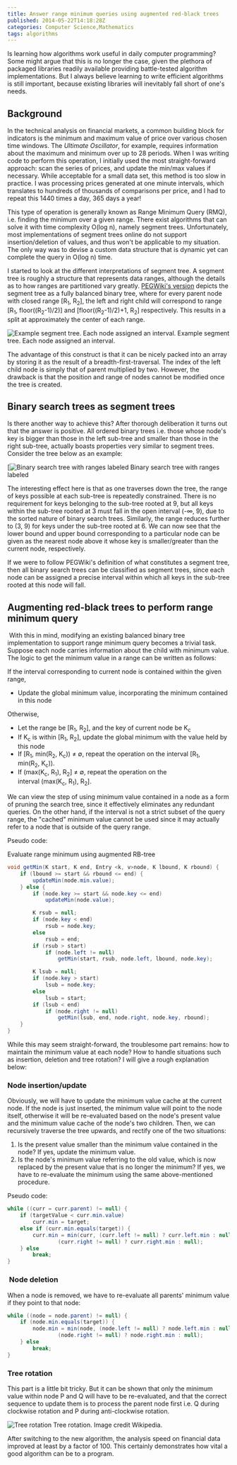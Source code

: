 ```yaml
---
title: Answer range minimum queries using augmented red-black trees
published: 2014-05-22T14:18:28Z
categories: Computer Science,Mathematics
tags: algorithms
---
```


Is learning how algorithms work useful in daily computer programming? Some might argue that this is no longer the case, given the plethora of packaged libraries readily available providing battle-tested algorithm implementations. But I always believe learning to write efficient algorithms is still important, because existing libraries will inevitably fall short of one's needs.

## Background

In the technical analysis on financial markets, a common building block for indicators is the minimum and maximum value of price over various chosen time windows. The _Ultimate Oscillator_, for example, requires information about the maximum and minimum over up to 28 periods. When I was writing code to perform this operation, I initially used the most straight-forward approach: scan the series of prices, and update the min/max values if necessary. While acceptable for a small data set, this method is too slow in practice. I was processing prices generated at one minute intervals, which translates to hundreds of thousands of comparisons per price, and I had to repeat this 1440 times a day, 365 days a year!

This type of operation is generally known as Range Minimum Query (RMQ), i.e. finding the minimum over a given range. There exist algorithms that can solve it with time complexity O(log n), namely segment trees. Unfortunately, most implementations of segment trees online do not support insertion/deletion of values, and thus won't be applicable to my situation. The only way was to devise a custom data structure that is dynamic yet can complete the query in O(log n) time.

I started to look at the different interpretations of segment tree. A segment tree is roughly a structure that represents data ranges, although the details as to how ranges are partitioned vary greatly. [PEGWiki's version](http://wcipeg.com/wiki/Segment_tree) depicts the segment tree as a fully balanced binary tree, where for every parent node with closed range [R<sub>1</sub>, R<sub>2</sub>], the left and right child will correspond to range [R<sub>1</sub>, floor((R<sub>2</sub>-1)/2)] and [floor((R<sub>2</sub>-1)/2)+1, R<sub>2</sub>] respectively. This results in a split at approximately the center of each range.

![Example segment tree. Each node assigned an interval.](https://static.thinkingandcomputing.com/2014/05/segment_tree.png)
<tnc-caption>Example segment tree. Each node assigned an interval.</tnc-caption>

The advantage of this construct is that it can be nicely packed into an array by storing it as the result of a breadth-first-traversal. The index of the left child node is simply that of parent multiplied by two. However, the drawback is that the position and range of nodes cannot be modified once the tree is created.

## Binary search trees as segment trees

Is there another way to achieve this? After thorough deliberation it turns out that the answer is positive. All ordered binary trees i.e. those whose node's key is bigger than those in the left sub-tree and smaller than those in the right sub-tree, actually boasts properties very similar to segment trees. Consider the tree below as an example:

[![Binary search tree with ranges labeled](https://static.thinkingandcomputing.com/2014/05/btree.png)
<tnc-caption>Binary search tree with ranges labeled</tnc-caption>

The interesting effect here is that as one traverses down the tree, the range of keys possible at each sub-tree is repeatedly constrained. There is no requirement for keys belonging to the sub-tree rooted at 9, but all keys within the sub-tree rooted at 3 must fall in the open interval (-∞, 9), due to the sorted nature of binary search trees. Similarly, the range reduces further to (3, 9) for keys under the sub-tree rooted at 6\. We can now see that the lower bound and upper bound corresponding to a particular node can be given as the nearest node above it whose key is smaller/greater than the current node, respectively.

If we were to follow PEGWiki's definition of what constitutes a segment tree, then all binary search trees can be classified as segment trees, since each node can be assigned a precise interval within which all keys in the sub-tree rooted at this node will fall.

## Augmenting red-black trees to perform range minimum query

 With this in mind, modifying an existing balanced binary tree implementation to support range minimum query becomes a trivial task. Suppose each node carries information about the child with minimum value. The logic to get the minimum value in a range can be written as follows:

If the interval corresponding to current node is contained within the given range,

*   Update the global minimum value, incorporating the minimum contained in this node

Otherwise,

*   Let the range be [R<sub>1</sub>, R<sub>2</sub>], and the key of current node be K<sub>c</sub>
*   If K<sub>c</sub> is within [R<sub>1</sub>, R<sub>2</sub>], update the global minimum with the value held by this node
*   If [R<sub>1</sub>, min(R<sub>2</sub>, K<sub>c</sub>)) ≠ ∅, repeat the operation on the interval [R<sub>1</sub>, min(R<sub>2</sub>, K<sub>c</sub>)).
*   If (max(K<sub>c</sub>, R<sub>1</sub>), R<sub>2</sub>] ≠ ∅, repeat the operation on the interval (max(K<sub>c</sub>, R<sub>1</sub>), R<sub>2</sub>].

We can view the step of using minimum value contained in a node as a form of pruning the search tree, since it effectively eliminates any redundant queries. On the other hand, if the interval is not a strict subset of the query range, the "cached" minimum value cannot be used since it may actually refer to a node that is outside of the query range.

Pseudo code:

Evaluate range minimum using augmented RB-tree
```java
void getMin(K start, K end, Entry <k, v>node, K lbound, K rbound) {
    if (lbound >= start && rbound <= end) {
        updateMin(node.min.value);
    } else {
        if (node.key >= start && node.key <= end)
            updateMin(node.value);

        K rsub = null;
        if (node.key < end)
            rsub = node.key;
        else
            rsub = end;
        if (rsub > start)
            if (node.left != null)
                getMin(start, rsub, node.left, lbound, node.key);

        K lsub = null;
        if (node.key > start)
            lsub = node.key;
        else
            lsub = start;
        if (lsub < end)
            if (node.right != null)
                getMin(lsub, end, node.right, node.key, rbound);
    }
}
```

While this may seem straight-forward, the troublesome part remains: how to maintain the minimum value at each node? How to handle situations such as insertion, deletion and tree rotation? I will give a rough explanation below:

### Node insertion/update

Obviously, we will have to update the minimum value cache at the current node. If the node is just inserted, the minimum value will point to the node itself, otherwise it will be re-evaluated based on the node's present value and the minimum value cache of the node's two children. Then, we can recursively traverse the tree upwards, and rectify one of the two situations:

1.  Is the present value smaller than the minimum value contained in the node? If yes, update the minimum value.
2.  Is the node's minimum value referring to the old value, which is now replaced by the present value that is no longer the minimum? If yes, we have to re-evaluate the minimum using the same above-mentioned procedure.

Pseudo code:

```java
while ((curr = curr.parent) != null) {
    if (targetValue < curr.min.value)
        curr.min = target;
    else if (curr.min.equals(target)) {
        curr.min = min(curr, (curr.left != null) ? curr.left.min : null,
                (curr.right != null) ? curr.right.min : null);
    } else
        break;
}
```

###  Node deletion

When a node is removed, we have to re-evaluate all parents' minimum value if they point to that node:

```java
while ((node = node.parent) != null) {
    if (node.min.equals(target)) {
        node.min = min(node, (node.left != null) ? node.left.min : null,
                (node.right != null) ? node.right.min : null);
    } else
        break;
}
```

### Tree rotation

This part is a little bit tricky. But it can be shown that only the minimum value within node P and Q will have to be re-evaluated, and that the correct sequence to update them is to process the parent node first i.e. Q during clockwise rotation and P during anti-clockwise rotation.

![Tree rotation](http://upload.wikimedia.org/wikipedia/commons/2/23/Tree_rotation.png)
<tnc-caption>Tree rotation. Image credit Wikipedia.</tnc-caption>

After switching to the new algorithm, the analysis speed on financial data improved at least by a factor of 100\. This certainly demonstrates how vital a good algorithm can be to a program.
